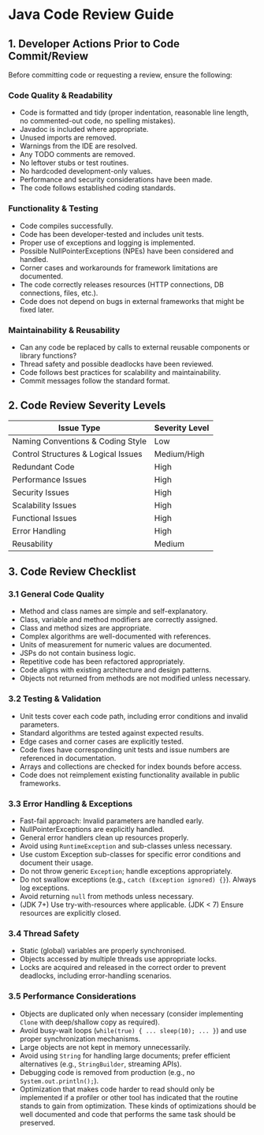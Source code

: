 # Java Code Review Guide

## 1. Developer Actions Prior to Code Commit/Review

Before committing code or requesting a review, ensure the following:

### Code Quality & Readability
- Code is formatted and tidy (proper indentation, reasonable line length, no commented-out code, no spelling mistakes).
- Javadoc is included where appropriate.
- Unused imports are removed.
- Warnings from the IDE are resolved.
- Any TODO comments are removed.
- No leftover stubs or test routines.
- No hardcoded development-only values.
- Performance and security considerations have been made.
- The code follows established coding standards.

### Functionality & Testing
- Code compiles successfully.
- Code has been developer-tested and includes unit tests.
- Proper use of exceptions and logging is implemented.
- Possible NullPointerExceptions (NPEs) have been considered and handled.
- Corner cases and workarounds for framework limitations are documented.
- The code correctly releases resources (HTTP connections, DB connections, files, etc.).
- Code does not depend on bugs in external frameworks that might be fixed later.

### Maintainability & Reusability
- Can any code be replaced by calls to external reusable components or library functions?
- Thread safety and possible deadlocks have been reviewed.
- Code follows best practices for scalability and maintainability.
- Commit messages follow the standard format.

## 2. Code Review Severity Levels

| Issue Type                 | Severity Level |
|----------------------------|---------------|
| Naming Conventions & Coding Style  | Low           |
| Control Structures & Logical Issues | Medium/High  |
| Redundant Code             | High          |
| Performance Issues         | High          |
| Security Issues            | High          |
| Scalability Issues         | High          |
| Functional Issues          | High          |
| Error Handling             | High          |
| Reusability                | Medium        |

## 3. Code Review Checklist

### 3.1 General Code Quality
- Method and class names are simple and self-explanatory.
- Class, variable and method modifiers are correctly assigned.
- Class and method sizes are appropriate.
- Complex algorithms are well-documented with references.
- Units of measurement for numeric values are documented.
- JSPs do not contain business logic.
- Repetitive code has been refactored appropriately.
- Code aligns with existing architecture and design patterns.
- Objects not returned from methods are not modified unless necessary.

### 3.2 Testing & Validation
- Unit tests cover each code path, including error conditions and invalid parameters.
- Standard algorithms are tested against expected results.
- Edge cases and corner cases are explicitly tested.
- Code fixes have corresponding unit tests and issue numbers are referenced in documentation.
- Arrays and collections are checked for index bounds before access.
- Code does not reimplement existing functionality available in public frameworks.

### 3.3 Error Handling & Exceptions
- Fast-fail approach: Invalid parameters are handled early.
- NullPointerExceptions are explicitly handled.
- General error handlers clean up resources properly.
- Avoid using `RuntimeException` and sub-classes unless necessary.
- Use custom Exception sub-classes for specific error conditions and document their usage.
- Do not throw generic `Exception`; handle exceptions appropriately.
- Do not swallow exceptions (e.g., `catch (Exception ignored) {}`). Always log exceptions.
- Avoid returning `null` from methods unless necessary.
- (JDK 7+) Use try-with-resources where applicable. (JDK < 7) Ensure resources are explicitly closed.

### 3.4 Thread Safety
- Static (global) variables are properly synchronised.
- Objects accessed by multiple threads use appropriate locks.
- Locks are acquired and released in the correct order to prevent deadlocks, including error-handling scenarios.

### 3.5 Performance Considerations
- Objects are duplicated only when necessary (consider implementing `Clone` with deep/shallow copy as required).
- Avoid busy-wait loops (`while(true) { ... sleep(10); ... }`) and use proper synchronization mechanisms.
- Large objects are not kept in memory unnecessarily.
- Avoid using `String` for handling large documents; prefer efficient alternatives (e.g., `StringBuilder`, streaming APIs).
- Debugging code is removed from production (e.g., no `System.out.println();`).
- Optimization that makes code harder to read should only be implemented if a profiler or other tool has indicated that the routine stands to gain from optimization. These kinds of optimizations should be well documented and code that performs the same task should be preserved.
